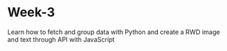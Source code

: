 # Week-3
Learn how to fetch and group data with Python and create a RWD image and text through API with JavaScript
